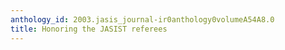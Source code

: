 ```yaml
---
anthology_id: 2003.jasis_journal-ir0anthology0volumeA54A8.0
title: Honoring the JASIST referees
---
```

